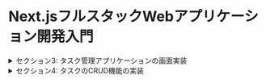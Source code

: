 # Next.jsフルスタックWebアプリケーション開発入門
<details>
<summary> セクション3: タスク管理アプリケーションの画面実装 </summary>

| NO | 内容 |
| ---- | ---- |
| 20. | コースで作成するアプリケーションのデモ |
| 21. | プロジェクトのセットアップ |
| 22. | 共通レイアウトの作成 |
| 23. | サイドメニューの実装 Part1 |
| 24. | サイドメニューの実装 Part2 |
| 25. | メインページの実装 |
| 26. | タスクカードの実装 Part1 |
| 27. | タスクカードの実装 Part2 |
| 28. | 完了タスクページと期限切れタスクページの実装 |
| 29. | タスク作成ページの実装 |
| 30. | タスク作成ページの実装 |
| 31. | NotFoundページの実装 |
| 32. | エラーページの実装 |

</details>
<details>
<summary> セクション4: タスクのCRUD機能の実装 </summary>

| NO | 内容 |
| ---- | ---- |
| 33. | MongoDBのセットアップ |
| 34. | MongoDBとの接続設定 |
| 35. | タスクモデルの作成 |
| 36. | ライブラリアップデートに伴う変更点 |
| 37. | タスク作成機能の実装 Part1 |
| 38. | タスク作成機能の実装 Part2 |
| 39. | タスク一覧取得APIの実装 |
| 40. | メインページからタスク一覧の取得 Part1 |
| 41. | メインページからタスク一覧の取得 Part2 |
<!-- | 42. | IDによるタスク取得APIの実装 |
| 43. | タスク編集機能の実装 Part1 |
| 44. | タスク編集機能の実装 Part2 |
| 45. | タスク削除機能の実装 |
| 46. | 完了タスクページの実装 |
| 47. | 期限切れタスクページの実装 |
| 48. | ローディングコンポーネントの実装 | -->

</details>
